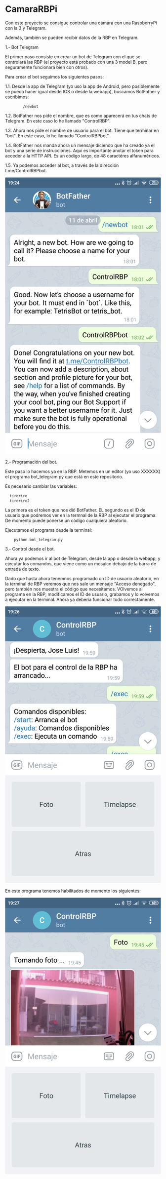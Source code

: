 # CamaraRBPi
Con este proyecto se consigue controlar una cámara con una RaspberryPi con la 3 y Telegram.

Además, también se pueden recibir datos de la RBP en Telegram.

1.- Bot Telegram

El primer paso consiste en crear un bot de Telegram con el que se controlará las RBP (el proyecto está probado con una 3 model B, pero seguramente funcionará bien con otros).

Para crear el bot seguimos los siguientes pasos:

   1.1. Desde la app de Telegram (yo uso la app de Android, pero posiblemente se pueda hacer igual desde IOS o desde la webapp), buscamos BotFather y escribimos:

            /newbot

   1.2. BotFather nos pide el nombre, que es como aparecerá en tus chats de Telegram. En este caso lo he llamado "ControlRBP".

   1.3. Ahora nos pide el nombre de usuario para el bot. Tiene que terminar en "bot". En este caso, lo he llamado "ControlRBPbot".

   1.4. BotFather nos manda ahora un mensaje diciendo que ha creado ya el bot y una serie de instrucciones. Aquí es importante anotar el token para acceder a la HTTP API. Es un código largo, de 48 caractéres alfanuméricos.

   1.5. Ya podemos acceder al bot, a través de la dirección t.me/ControlRBPbot.

![Creación del bot](https://github.com/joselquin/CamaraRBPi/blob/main/imagenes/Imagen1.png)

2.- Programación del bot.

Este paso lo hacemos ya en la RBP. Metemos en un editor (yo uso XXXXXX) el programa bot_telegram.py que está en este repositorio. 

Es necesario cambiar las variables:

      tiroriro
      tiroriro2

La primera es el token que nos dió BotFather. EL segundo es el ID de usuario que podremos ver en la termnal de la RBP al ejecutar el programa. De momento puede ponerse un código cualquiera aleatorio. 

Ejecutamos el programa desde la terminal:

        python bot_telegram.py
        
3.- Control desde el bot.

Ahora ya podemos ir al bot de Telegram, desde la app o desde la webapp, y ejecutar los comandos, que viene como un mosaico debajo de la barra de entrada de texto. 

Dado que hasta ahora tenemnos programado un ID de usuario aleatorio, en la terminal de RBP veremos que nos sale un mensaje "Acceso denegado", pero también nos muestra el código que necesitamos. VOlvemos al programa en la RBP, modificamos el ID de usuario, grabamos y lo volvemos a ejecutar en la terminal. Ahora ya debería funcionar todo correctamente.

![Arranque del bot](https://github.com/joselquin/CamaraRBPi/blob/main/imagenes/Imagen2.png)

En este programa tenemos habilitados de momento los siguientes:

    
![Sacar una foto con el bot](https://github.com/joselquin/CamaraRBPi/blob/main/imagenes/imagen3.png)

